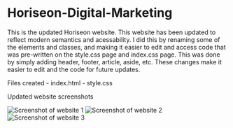 # Horiseon-Digital-Marketing

This is the updated Horiseon website. This website has been updated to reflect modern semantics and acessability. I did this by renaming some of the elements and classes, and making it easier to edit and access code that was pre-written on the style.css page and index.css page. This was done by simply adding header, footer, article, aside, etc. These changes make it easier to edit and the code for future updates.

Files created 
    - index.html
    - style.css

Updated website screenshots

![Screenshot of website 1](/images/schsot1)
![Screenshot of website 2](/images/schsot2)
![Screenshot of website 3](/images/schsot3)